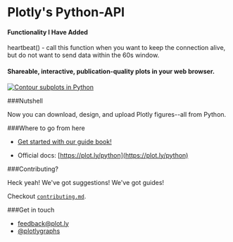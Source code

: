 Plotly's Python-API
===================

#### Functionality I Have Added

heartbeat() - call this function when you want to keep the connection alive, but do not want to send data within the 60s window.

#### Shareable, interactive, publication-quality plots in your web browser.

[![Contour subplots in Python](http://i.imgur.com/9QKmUQb.png)](https://plot.ly/~test-runner/10)

###Nutshell

Now you can download, design, and upload Plotly figures--all from Python.

###Where to go from here

* [Get started with our guide book!](http://nbviewer.ipython.org/github/plotly/python-user-guide/blob/master/s0_getting-started/s0_getting-started.ipynb)

* Official docs: [https://plot.ly/python](https://plot.ly/python)

###Contributing?

Heck yeah! We've got suggestions! We've got guides!

Checkout [`contributing.md`](https://github.com/plotly/python-api/blob/master/contributing.md).

###Get in touch

- <feedback@plot.ly>
- [@plotlygraphs](https://twitter.com/plotlygraphs)
